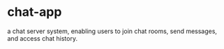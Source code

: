 # chat-app
a chat server system, enabling users to join chat rooms, send messages, and access chat history.

